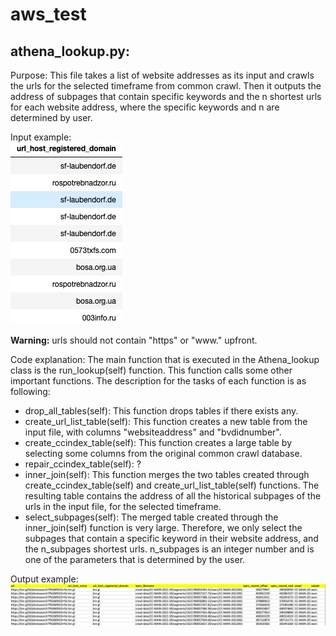 # aws_test


## **athena_lookup.py**: 
Purpose: This file takes a list of website addresses as its input and crawls the urls for the selected timeframe from common crawl. Then it outputs the address of subpages that contain specific keywords and the n shortest urls for each website address, where the specific keywords and n are determined by user.   

Input example: \
![alt ](input1.png)

**Warning:** urls should not contain "https" or "www." upfront.

Code explanation: The main function that is executed in the Athena_lookup class is the run_lookup(self) function. This function calls some other important functions. The description for the tasks of each function is as following: 
* drop_all_tables(self): This function drops tables if there exists any. 
* create_url_list_table(self): This function creates a new table from the input file, with columns "websiteaddress" and "bvdidnumber".
* create_ccindex_table(self): This function creates a large table by selecting some columns from the original common crawl database.
* repair_ccindex_table(self): ?
* inner_join(self): This function merges the two tables created through create_ccindex_table(self) and create_url_list_table(self) functions. The resulting table contains the address of all the historical subpages of the urls in the input file, for the selected timeframe.   
* select_subpages(self): The merged table created through the inner_join(self) function is very large. Therefore, we only select the subpages that contain a specific keyword in their website address, and the n_subpages shortest urls. n_subpages is an integer number and is one of the parameters that is determined by the user. 

Output example:\
![alt ](output1.png)






